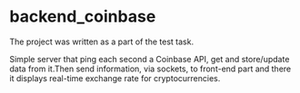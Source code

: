 # backend_coinbase

The project was written as a part of the test task. 

Simple server that ping each second a Coinbase API, get and store/update data from it.Then send information, via sockets, 
to front-end part and there it displays real-time exchange rate for cryptocurrencies.
